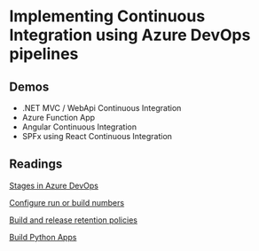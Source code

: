 # Implementing Continuous Integration using Azure DevOps pipelines

## Demos

- .NET MVC / WebApi Continuous Integration
- Azure Function App
- Angular Continuous Integration
- SPFx using React Continuous Integration


## Readings

[Stages in Azure DevOps](https://docs.microsoft.com/en-us/azure/devops/pipelines/process/stages?view=azure-devops&tabs=yaml)

[Configure run or build numbers](https://docs.microsoft.com/en-us/azure/devops/pipelines/process/run-number?view=azure-devops&tabs=yaml)

[Build and release retention policies](https://docs.microsoft.com/en-us/azure/devops/pipelines/policies/retention?view=azure-devops&tabs=yaml)

[Build Python Apps](https://docs.microsoft.com/en-us/azure/devops/pipelines/ecosystems/python?ranMID=43674&ranEAID=rl2xnKiLcHs&ranSiteID=rl2xnKiLcHs-goU.f29SpHlkVhNY6HgBbg&epi=rl2xnKiLcHs-goU.f29SpHlkVhNY6HgBbg&irgwc=1&OCID=AID2200057_aff_7795_1243925&tduid=(ir__gvdbmg29qskf61ufun0yzsdsku2xtoirgtk36cz600)(7795)(1243925)(rl2xnKiLcHs-goU.f29SpHlkVhNY6HgBbg)()&irclickid=_gvdbmg29qskf61ufun0yzsdsku2xtoirgtk36cz600&view=azure-devops)
